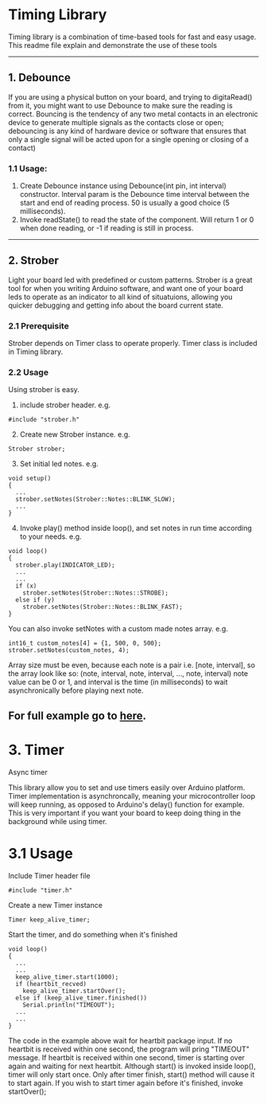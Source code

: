 # Timing Library
Timing library is a combination of time-based tools for fast and easy usage.
This readme file explain and demonstrate the use of these tools

----------------------------------------------------------------------
## 1. Debounce 
If you are using a physical button on your board, and trying to digitaRead() from it, you might want to use Debounce to make sure the reading is correct. Bouncing is the tendency of any two metal contacts in an electronic device to generate multiple signals as the contacts close or open; debouncing is any kind of hardware device or software that ensures that only a single signal will be acted upon for a single opening or closing of a contact) 

### 1.1 Usage:
1. Create Debounce instance using Debounce(int pin, int interval) constructor. Interval param is the Debounce time interval between the start and end of reading process. 50 is usually a good choice (5 milliseconds).
2. Invoke readState() to read the state of the component. Will return 1 or 0 when done reading, or -1 if reading is still in process.
----------------------------------------------------------------------

## 2. Strober
Light your board led with predefined or custom patterns. Strober is a great tool for when you writing Arduino software, and want one of your board leds to operate as an indicator to all kind of situatuions, allowing you quicker debugging and getting info about the board current state.

### 2.1 Prerequisite
Strober depends on Timer class to operate properly. Timer class is included in Timing library.

### 2.2 Usage
Using strober is easy. 
1. include strober header. e.g.
```
#include "strober.h"
```

2. Create new Strober instance. e.g.
```
Strober strober;
```

3. Set initial led notes. e.g.
```
void setup()
{
  ...
  strober.setNotes(Strober::Notes::BLINK_SLOW);
  ...
}
```

4. Invoke play() method inside loop(), and set notes in run time according to your needs. e.g.
```
void loop()
{
  strober.play(INDICATOR_LED);
  ...
  ...
  if (x)
    strober.setNotes(Strober::Notes::STROBE);
  else if (y)
    strober.setNotes(Strober::Notes::BLINK_FAST);
}
```

You can also invoke setNotes with a custom made notes array. e.g.
```
int16_t custom_notes[4] = {1, 500, 0, 500};
strober.setNotes(custom_notes, 4);
```
Array size must be even, because each note is a pair i.e. [note, interval], so the array look like so:
(note, interval, note, interval, ..., note, interval)
note value can be 0 or 1, and interval is the time (in milliseconds) to wait asynchronically before playing next note.

For full example go to [here](https://github.com/elhayr1/timing/blob/master/examples/emergency_monitor/emergency_monitor.ino).
----------------------------------------------------------------------

# 3. Timer
Async timer

This library allow you to set and use timers easily over Arduino platform. Timer implementation is asynchroncally, meaning your microcontroller loop will keep running, as opposed to Arduino's delay() function for example. This is very important if you want your board to keep doing thing in the background while using timer.

# 3.1 Usage
Include Timer header file
```
#include "timer.h"
```

Create a new Timer instance
```
Timer keep_alive_timer;
```

Start the timer, and do something when it's finished

```
void loop()
{
  ...
  ...
  keep_alive_timer.start(1000);
  if (heartbit_recved)
    keep_alive_timer.startOver();
  else if (keep_alive_timer.finished())
    Serial.println("TIMEOUT");
  ...
  ...
}
```
The code in the example above wait for heartbit package input. If no heartbit is received within one second, the program will pring "TIMEOUT" message. If heartbit is received within one second, timer is starting over again and waiting for next heartbit.
Although start() is invoked inside loop(), timer will only start once. Only after timer finish, start() method will cause it to start again. If you wish to start timer again before it's finished, invoke startOver();
